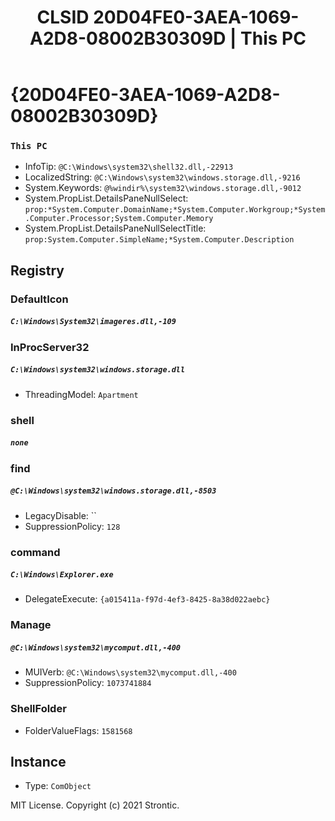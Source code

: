 ﻿---
title: "CLSID 20D04FE0-3AEA-1069-A2D8-08002B30309D | This PC"
excerpt: What is COM-Object CLSID 20D04FE0-3AEA-1069-A2D8-08002B30309D?
---

# {20D04FE0-3AEA-1069-A2D8-08002B30309D}

### `This PC`
* InfoTip: `@C:\Windows\system32\shell32.dll,-22913`
* LocalizedString: `@C:\Windows\system32\windows.storage.dll,-9216`
* System.Keywords: `@%windir%\system32\windows.storage.dll,-9012`
* System.PropList.DetailsPaneNullSelect: `prop:*System.Computer.DomainName;*System.Computer.Workgroup;*System.Computer.Processor;System.Computer.Memory`
* System.PropList.DetailsPaneNullSelectTitle: `prop:System.Computer.SimpleName;*System.Computer.Description`

## Registry


### DefaultIcon

##### `C:\Windows\System32\imageres.dll,-109`

### InProcServer32

##### `C:\Windows\system32\windows.storage.dll`
* ThreadingModel: `Apartment`

### shell

##### `none`

### find

##### `@C:\Windows\system32\windows.storage.dll,-8503`
* LegacyDisable: ``
* SuppressionPolicy: `128`

### command

##### `C:\Windows\Explorer.exe`
* DelegateExecute: `{a015411a-f97d-4ef3-8425-8a38d022aebc}`

### Manage

##### `@C:\Windows\system32\mycomput.dll,-400`
* MUIVerb: `@C:\Windows\system32\mycomput.dll,-400`
* SuppressionPolicy: `1073741884`

### ShellFolder

* FolderValueFlags: `1581568`

## Instance

* Type: `ComObject`

MIT License. Copyright (c) 2021 Strontic.


